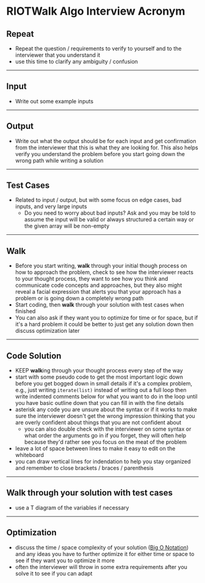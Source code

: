 # RIOTWalk Algo Interview Acronym

## Repeat

- Repeat the question / requirements to verify to yourself and to the interviewer that you understand it
- use this time to clarify any ambiguity / confusion

---

## Input

- Write out some example inputs

---

## Output

- Write out what the output should be for each input and get confirmation from the interviewer that this is what they are looking for. This also helps verify you understand the problem before you start going down the wrong path while writing a solution

---

## Test Cases

- Related to input / output, but with some focus on edge cases, bad inputs, and very large inputs
  - Do you need to worry about bad inputs? Ask and you may be told to assume the input will be valid or always structured a certain way or the given array will be non-empty

---

## Walk

- Before you start writing, **walk** through your initial though process on how to approach the problem, check to see how the interviewer reacts to your thought process, they want to see how you think and communicate code concepts and approaches, but they also might reveal a facial expression that alerts you that your approach has a problem or is going down a completely wrong path
- Start coding, then **walk** through your solution with test cases when finished
- You can also ask if they want you to optimize for time or for space, but if it's a hard problem it could be better to just get any solution down then discuss optimization later

---

## Code Solution

- KEEP **walk**ing through your thought process every step of the way
- start with some pseudo code to get the most important logic down before you get bogged down in small details if it's a complex problem, e.g., just writing `iterate(list)` instead of writing out a full loop then write indented comments below for what you want to do in the loop until you have basic outline down that you can fill in with the fine details
- asterisk any code you are unsure about the syntax or if it works to make sure the interviewer doesn't get the wrong impression thinking that you are overly confident about things that you are not confident about
  - you can also double check with the interviewer on some syntax or what order the arguments go in if you forget, they will often help because they'd rather see you focus on the meat of the problem
- leave a lot of space between lines to make it easy to edit on the whiteboard
- you can draw vertical lines for indendation to help you stay organized and remember to close brackets / braces / parenthesis

---

## Walk through your solution with test cases

- use a T diagram of the variables if necessary

---

## Optimization

- discuss the time / space complexity of your solution ([Big O Notation](https://github.com/TheCodingDojo/student_md_docs/blob/master/CA-OC/bigO.md)) and any ideas you have to further optimize it for either time or space to see if they want you to optimize it more
- often the interviewer will throw in some extra requirements after you solve it to see if you can adapt
